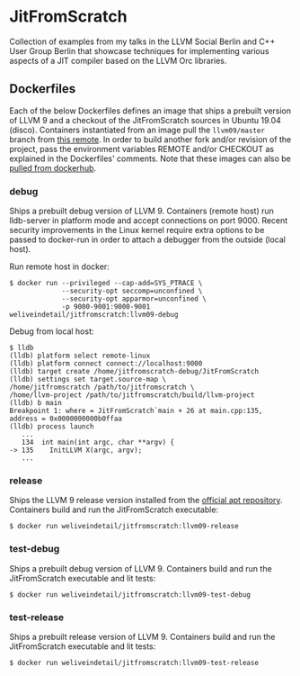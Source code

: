 # JitFromScratch

Collection of examples from my talks in the LLVM Social Berlin and C++ User Group Berlin that showcase techniques for implementing various aspects of a JIT compiler based on the LLVM Orc libraries.

## Dockerfiles

Each of the below Dockerfiles defines an image that ships a prebuilt version of LLVM 9 and a checkout of the JitFromScratch sources in Ubuntu 19.04 (disco).
Containers instantiated from an image pull the `llvm09/master` branch from [this remote](https://github.com/weliveindetail/JitFromScratch.git). In order to build another fork and/or revision of the project, pass the environment variables REMOTE and/or CHECKOUT as explained in the Dockerfiles' comments.
Note that these images can also be [pulled from dockerhub](https://cloud.docker.com/u/weliveindetail/repository/docker/weliveindetail/jitfromscratch).

### debug

Ships a prebuilt debug version of LLVM 9. Containers (remote host) run lldb-server in platform mode and accept connections on port 9000. Recent security improvements in the Linux kernel require extra options to be passed to docker-run in order to attach a debugger from the outside (local host).

Run remote host in docker:
```
$ docker run --privileged --cap-add=SYS_PTRACE \
             --security-opt seccomp=unconfined \
             --security-opt apparmor=unconfined \
             -p 9000-9001:9000-9001 weliveindetail/jitfromscratch:llvm09-debug
```

Debug from local host:
```
$ lldb
(lldb) platform select remote-linux
(lldb) platform connect connect://localhost:9000
(lldb) target create /home/jitfromscratch-debug/JitFromScratch
(lldb) settings set target.source-map \
/home/jitfromscratch /path/to/jitfromscratch \
/home/llvm-project /path/to/jitfromscratch/build/llvm-project
(lldb) b main
Breakpoint 1: where = JitFromScratch`main + 26 at main.cpp:135, address = 0x0000000000b0ffaa
(lldb) process launch
   ...
   134  int main(int argc, char **argv) {
-> 135    InitLLVM X(argc, argv);
   ...
```

### release

Ships the LLVM 9 release version installed from the [official apt repository](https://apt.llvm.org). Containers build and run the JitFromScratch executable:
```
$ docker run weliveindetail/jitfromscratch:llvm09-release
```

### test-debug

Ships a prebuilt debug version of LLVM 9. Containers build and run the JitFromScratch executable and lit tests:
```
$ docker run weliveindetail/jitfromscratch:llvm09-test-debug
```

### test-release

Ships a prebuilt release version of LLVM 9. Containers build and run the JitFromScratch executable and lit tests:
```
$ docker run weliveindetail/jitfromscratch:llvm09-test-release
```
